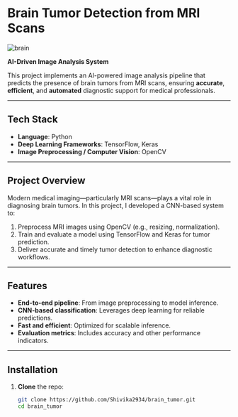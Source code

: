 # Brain Tumor Detection from MRI Scans
![brain](https://github.com/user-attachments/assets/46a6ab99-0890-4bd8-85ca-ebaebc047201)

**AI-Driven Image Analysis System**

This project implements an AI-powered image analysis pipeline that predicts the presence of brain tumors from MRI scans, ensuring **accurate**, **efficient**, and **automated** diagnostic support for medical professionals.

---

##  Tech Stack

- **Language**: Python  
- **Deep Learning Frameworks**: TensorFlow, Keras  
- **Image Preprocessing / Computer Vision**: OpenCV  

---

##  Project Overview

Modern medical imaging—particularly MRI scans—plays a vital role in diagnosing brain tumors. In this project, I developed a CNN-based system to:

1. Preprocess MRI images using OpenCV (e.g., resizing, normalization).
2. Train and evaluate a model using TensorFlow and Keras for tumor prediction.
3. Deliver accurate and timely tumor detection to enhance diagnostic workflows.

---

##  Features

- **End-to-end pipeline**: From image preprocessing to model inference.
- **CNN-based classification**: Leverages deep learning for reliable predictions.
- **Fast and efficient**: Optimized for scalable inference.
- **Evaluation metrics**: Includes accuracy and other performance indicators.

---

##  Installation

1. **Clone** the repo:
   ```bash
   git clone https://github.com/Shivika2934/brain_tumor.git
   cd brain_tumor
